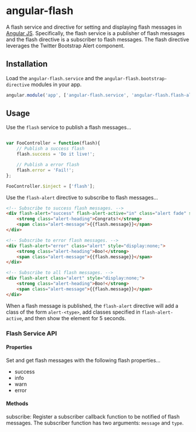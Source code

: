 # angular-flash

A flash service and directive for setting and displaying flash messages in [Angular JS](http://angularjs.org).  Specifically, the flash service is a publisher of flash messages and the flash directive is a subscriber to flash messages.  The flash directive leverages the Twitter Bootstrap Alert component.

## Installation

Load the `angular-flash.service` and the `angular-flash.bootstrap-directive` modules in your app.

```javascript
angular.module('app', ['angular-flash.service', 'angular-flash.flash-alert-directive']);
```

## Usage

Use the `flash` service to publish a flash messages...

```javascript

var FooController = function(flash){
    // Publish a success flash
    flash.success = 'Do it live!';

    // Publish a error flash
    flash.error = 'Fail!';
};

FooController.$inject = ['flash'];

```

Use the `flash-alert` directive to subscribe to flash messages...

```html
<!-- Subscribe to success flash messages. -->
<div flash-alert="success" flash-alert-active="in" class="alert fade" style="display:none;">
    <strong class="alert-heading">Congrats!</strong>
    <span class="alert-message">{{flash.message}}</span>
</div>

<!-- Subscribe to error flash messages. -->
<div flash-alert="error" class="alert" style="display:none;">
    <strong class="alert-heading">Boo!</strong>
    <span class="alert-message">{{flash.message}}</span>
</div>

<!-- Subscribe to all flash messages. -->
<div flash-alert class="alert" style="display:none;">
    <strong class="alert-heading">Boo!</strong>
    <span class="alert-message">{{flash.message}}</span>
</div>

```

When a flash message is published, the `flash-alert` directive will add a class of the form `alert-<type>`, add classes specified in `flash-alert-active`, and then show the element for 5 seconds.

### Flash Service API

#### Properties
Set and get flash messages with the following flash properties...

* success
* info
* warn
* error

#### Methods

subscribe:
    Register a subscriber callback function to be notified of flash messages.  The subscriber function has two arguments: `message` and `type`.